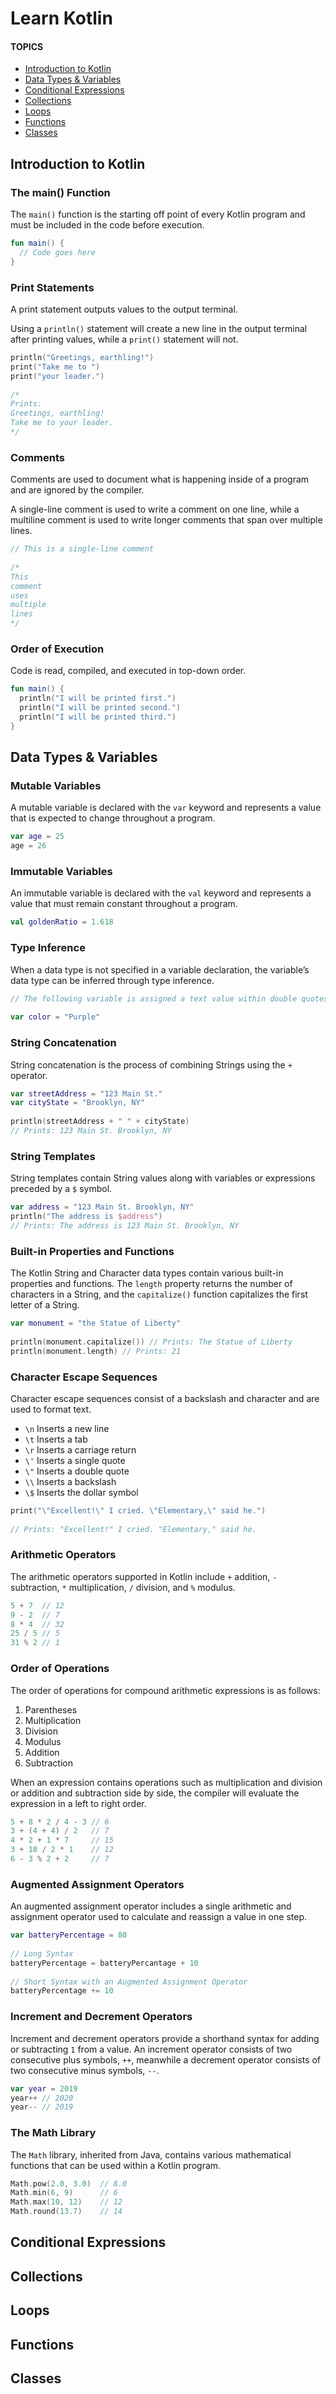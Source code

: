 # Learn Kotlin
#### TOPICS
* [Introduction to Kotlin](#intro)
* [Data Types & Variables](#variables)
* [Conditional Expressions](#condition)
* [Collections](#collections)
* [Loops](#loops)
* [Functions](#functions)
* [Classes](#classes)
## Introduction to Kotlin <a name="intro"></a>
### The main() Function
The `main()` function is the starting off point of every Kotlin program and must be included in the code before execution.
```kotlin
fun main() {
  // Code goes here
}
```
### Print Statements
A print statement outputs values to the output terminal.

Using a `println()` statement will create a new line in the output terminal after printing values, while a `print()` statement will not.
```kotlin
println("Greetings, earthling!")
print("Take me to ")
print("your leader.")
 
/* 
Prints:
Greetings, earthling!
Take me to your leader.
*/
```
### Comments
Comments are used to document what is happening inside of a program and are ignored by the compiler.

A single-line comment is used to write a comment on one line, while a multiline comment is used to write longer comments that span over multiple lines.
```kotlin
// This is a single-line comment
 
/*
This
comment
uses
multiple
lines
*/
```
### Order of Execution
Code is read, compiled, and executed in top-down order.
```kotlin
fun main() {
  println("I will be printed first.")
  println("I will be printed second.")
  println("I will be printed third.")
}
```
## Data Types & Variables <a name="variables"></a>
### Mutable Variables
A mutable variable is declared with the `var` keyword and represents a value that is expected to change throughout a program.
```kotlin
var age = 25
age = 26
```
### Immutable Variables
An immutable variable is declared with the `val` keyword and represents a value that must remain constant throughout a program.
```kotlin
val goldenRatio = 1.618
```
### Type Inference
When a data type is not specified in a variable declaration, the variable’s data type can be inferred through type inference.
```kotlin
// The following variable is assigned a text value within double quotes, thus the inferred type is String 
 
var color = "Purple"
```
### String Concatenation
String concatenation is the process of combining Strings using the `+` operator.
```kotlin
var streetAddress = "123 Main St."
var cityState = "Brooklyn, NY" 
 
println(streetAddress + " " + cityState) 
// Prints: 123 Main St. Brooklyn, NY
```
### String Templates
String templates contain String values along with variables or expressions preceded by a `$` symbol.
```kotlin
var address = "123 Main St. Brooklyn, NY"
println("The address is $address") 
// Prints: The address is 123 Main St. Brooklyn, NY
```
### Built-in Properties and Functions
The Kotlin String and Character data types contain various built-in properties and functions. The `length` property returns the number of characters in a String, and the `capitalize()` function capitalizes the first letter of a String.
```kotlin
var monument = "the Statue of Liberty"
 
println(monument.capitalize()) // Prints: The Statue of Liberty
println(monument.length) // Prints: 21
```
### Character Escape Sequences
Character escape sequences consist of a backslash and character and are used to format text.

* `\n` Inserts a new line
* `\t` Inserts a tab
* `\r` Inserts a carriage return
* `\'` Inserts a single quote
* `\"` Inserts a double quote
* `\\` Inserts a backslash
* `\$` Inserts the dollar symbol
```kotlin
print("\"Excellent!\" I cried. \"Elementary,\" said he.") 
 
// Prints: "Excellent!" I cried. "Elementary," said he.
```
### Arithmetic Operators
The arithmetic operators supported in Kotlin include `+` addition, `-` subtraction, `*` multiplication, `/` division, and `%` modulus.
```kotlin
5 + 7  // 12
9 - 2  // 7
8 * 4  // 32
25 / 5 // 5 
31 % 2 // 1
```
### Order of Operations
The order of operations for compound arithmetic expressions is as follows:

1. Parentheses
2. Multiplication
3. Division
4. Modulus
5. Addition
6. Subtraction

When an expression contains operations such as multiplication and division or addition and subtraction side by side, the compiler will evaluate the expression in a left to right order.
```kotlin
5 + 8 * 2 / 4 - 3 // 6 
3 + (4 + 4) / 2   // 7
4 * 2 + 1 * 7     // 15
3 + 18 / 2 * 1    // 12  
6 - 3 % 2 + 2     // 7
```
### Augmented Assignment Operators
An augmented assignment operator includes a single arithmetic and assignment operator used to calculate and reassign a value in one step.
```kotlin
var batteryPercentage = 80
 
// Long Syntax 
batteryPercentage = batteryPercantage + 10 
 
// Short Syntax with an Augmented Assignment Operator 
batteryPercentage += 10
```
### Increment and Decrement Operators
Increment and decrement operators provide a shorthand syntax for adding or subtracting `1` from a value. An increment operator consists of two consecutive plus symbols, `++`, meanwhile a decrement operator consists of two consecutive minus symbols, `--`.
```kotlin
var year = 2019 
year++ // 2020
year-- // 2019
```
### The Math Library
The `Math` library, inherited from Java, contains various mathematical functions that can be used within a Kotlin program.
```kotlin
Math.pow(2.0, 3.0)  // 8.0
Math.min(6, 9)      // 6 
Math.max(10, 12)    // 12
Math.round(13.7)    // 14
```
## Conditional Expressions <a name="condition"></a>
## Collections <a name="collections"></a>
## Loops <a name="loops"></a>
## Functions <a name="functions"></a>
## Classes <a name="classes"></a>
